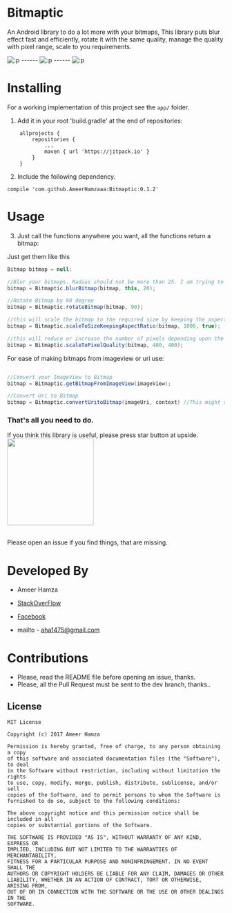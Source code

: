 # Bitmaptic
An Android library to do a lot more with your bitmaps, This library puts blur effect fast and efficiently, rotate it with the same quality, manage the quality with pixel range, scale to you requirements.


![:p](https://media.giphy.com/media/9DppHDK7Y2jnKYbxgC/giphy.gif) ------
![:p](https://media.giphy.com/media/4HicBsKTbSbSgJ9ri0/giphy.gif) ------
![:p](https://media.giphy.com/media/kPAEfjWhOz1ossSw1B/giphy.gif)


# Installing

For a working implementation of this project see the `app/` folder.

1. Add it in your root 'build.gradle' at the end of repositories:

```
	allprojects {
		repositories {
			...
			maven { url 'https://jitpack.io' }
		}
	}
```

2. Include the following dependency.

```
compile 'com.github.AmeerHamzaaa:Bitmaptic:0.1.2'
```

# Usage

3. Just call the functions anywhere you want, all the functions return a bitmap:

Just get them like this

```java
Bitmap bitmap = null:

//Blur your bitmaps. Radius should not be more than 25. I am trying to optimize it.
bitmap = Bitmaptic.blurBitmap(bitmap, this, 20);

//Rotate Bitmap by 90 degree
bitmap = Bitmaptic.rotateBitmap(bitmap, 90);

//this will scale the bitmap to the required size by keeping the aspect ratio
bitmap = Bitmaptic.scaleToSizeKeepingAspectRatio(bitmap, 1000, true);

//this will reduce or increase the number of pixels depending upon the height and width it will compress the image with less values
bitmap = Bitmaptic.scaleToPixelQuality(bitmap, 400, 400);
```

For ease of making bitmaps from imageview or uri use:

```java

//Convert your ImageView to Bitmap
bitmap = Bitmaptic.getBitmapFromImageView(imageView);

//Convert Uri to Bitmap
bitmap = Bitmaptic.convertUritoBitmap(imageUri, context) //This might create some problems

```


### That's all you need to do.

If you think this library is useful, please press star button at upside. 
<br/>
<img src="https://phaser.io/content/news/2015/09/10000-stars.png" width="200">
<br/><br/>


Please open an issue if you find things, that are missing.

# Developed By

 * Ameer Hamza
 
 * [StackOverFlow](https://stackoverflow.com/story/ameer_hamza)
 * [Facebook](https://www.facebook.com/hamzabhatti20)
 * mailto - <aha1475@gmail.com>

# Contributions

 * Please, read the README file before opening an issue, thanks.
 * Please, all the Pull Request must be sent to the dev branch, thanks..
 
 ## License

```
MIT License

Copyright (c) 2017 Ameer Hamza

Permission is hereby granted, free of charge, to any person obtaining a copy
of this software and associated documentation files (the "Software"), to deal
in the Software without restriction, including without limitation the rights
to use, copy, modify, merge, publish, distribute, sublicense, and/or sell
copies of the Software, and to permit persons to whom the Software is
furnished to do so, subject to the following conditions:

The above copyright notice and this permission notice shall be included in all
copies or substantial portions of the Software.

THE SOFTWARE IS PROVIDED "AS IS", WITHOUT WARRANTY OF ANY KIND, EXPRESS OR
IMPLIED, INCLUDING BUT NOT LIMITED TO THE WARRANTIES OF MERCHANTABILITY,
FITNESS FOR A PARTICULAR PURPOSE AND NONINFRINGEMENT. IN NO EVENT SHALL THE
AUTHORS OR COPYRIGHT HOLDERS BE LIABLE FOR ANY CLAIM, DAMAGES OR OTHER
LIABILITY, WHETHER IN AN ACTION OF CONTRACT, TORT OR OTHERWISE, ARISING FROM,
OUT OF OR IN CONNECTION WITH THE SOFTWARE OR THE USE OR OTHER DEALINGS IN THE
SOFTWARE.
```
